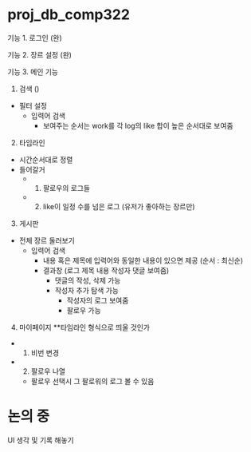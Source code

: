 # proj_db_comp322

기능 1. 로그인 (완)

기능 2. 장르 설정 (완)

기능 3. 메인 기능

1. 검색 ()
- 필터 설정
   - 입력어 검색
      * 보여주는 순서는 work를 각 log의 like 합이 높은 순서대로 보여줌

2. 타임라인 
- 시간순서대로 정렬
- 들어갈거
   - 1. 팔로우의 로그들
   - 2. like이 일정 수를 넘은 로그 (유저가 좋아하는 장르만)

3. 게시판
- 전체 장르 둘러보기
   - 입력어 검색
      - 내용 혹은 제목에 입력어와 동일한 내용이 있으면 제공 (순서 : 최신순)
      - 결과창 (로그 제목 내용 작성자 댓글 보여줌)
         - 댓글의 작성, 삭제 가능
         - 작성자 추가 탐색 가능
            - 작성자의 로그 보여줌
            - 팔로우 가능
4. 마이페이지 **타임라인 형식으로 띄울 것인가
- 1. 비번 변경
- 2. 팔로우 나열
   - 팔로우 선택시 그 팔로워의 로그 볼 수 있음

# 논의 중
UI 생각 및 기록 해놓기
